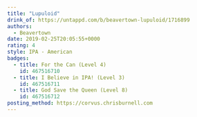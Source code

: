 ```yaml
---
title: "Lupuloid"
drink_of: https://untappd.com/b/beavertown-lupuloid/1716899
authors:
  - Beavertown
date: 2019-02-25T20:05:55+0000
rating: 4
style: IPA - American
badges:
  - title: For the Can (Level 4)
    id: 467516710
  - title: I Believe in IPA! (Level 3)
    id: 467516711
  - title: God Save the Queen (Level 8)
    id: 467516712
posting_method: https://corvus.chrisburnell.com
---
```


